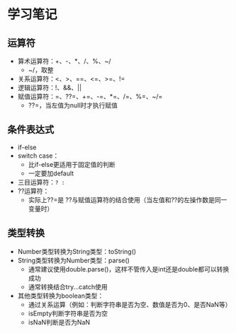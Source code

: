 # 学习笔记

## 运算符

* 算术运算符：+、-、*、/、%、~/
  * ~/，取整
* 关系运算符：<、>、==、<=、>=、!=
* 逻辑运算符：!、&&、||
* 赋值运算符：=、??=、+=、-=、*=、/=、%=、~/=
  * ??=，当左值为null时才执行赋值

## 条件表达式

* if-else
* switch case：
  * 比if-else更适用于固定值的判断
  * 一定要加default
* 三目运算符：` ? : `
* ??运算符：
  * 实际上??=是 ??与赋值运算符的结合使用（当左值和??的左操作数是同一变量时）

## 类型转换

* Number类型转换为String类型：toString()
* String类型转换为Number类型：parse()
  * 通常建议使用double.parse()，这样不管传入是int还是double都可以转换成功
  * 通常转换结合try...catch使用
* 其他类型转换为boolean类型：
  * 通过关系运算（例如：判断字符串是否为空、数值是否为0、是否NaN等）
  * isEmpty判断字符串是否为空
  * isNaN判断是否为NaN
